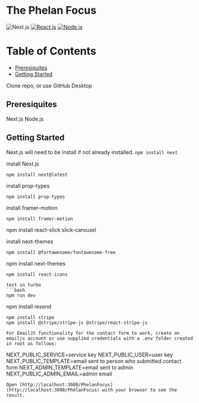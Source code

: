 # The Phelan Focus
![Next.js](https://img.shields.io/badge/Next.js-React-blue)
[![React.js](https://img.shields.io/badge/React-20232A?style=for-the-badge&logo=react&logoColor=61DAFB)](https://reactjs.org/)
[![Node.js](https://img.shields.io/badge/node.js-6DA55F?style=for-the-badge&logo=node.js&logoColor=white)](https://nodejs.org/en)

# Table of Contents
- [Preresiquites](#prerequisites)
- [Getting Started](#getting-started)

Clone repo, or use GitHub Desktop
## Preresiquites
Next.js
Node.js

## Getting Started
Next.js will need to be install if not already installed.
```npm install next```

install Next.js
```bash
npm install next@latest
```
install prop-types
```
npm install prop-types
```
install framer-motion
```
npm install framer-motion
```
npm install react-slick slick-carousel

install next-themes
```
npm install @fortawesome/fontawesome-free
```
npm install next-themes
```
npm install react-icons

test in turbo
```bash
npm run dev
```
npm install resend
```
npm install stripe
npm install @stripe/stripe-js @stripe/react-stripe-js

For EmailJS functionality for the contact form to work, create an emailjs account or use supplied credentials with a .env folder created in root as follows:
```
NEXT_PUBLIC_SERVICE=service key
NEXT_PUBLIC_USER=user key
NEXT_PUBLIC_TEMPLATE=email sent to person who submitted contact form
NEXT_ADMIN_TEMPLATE=email sent to admin
NEXT_PUBLIC_ADMIN_EMAIL=admin email
```
Open [http://localhost:3000/PhelanFocus](http://localhost:3000/PhelanFocus) with your browser to see the result.